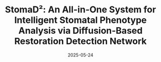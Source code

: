 ---
title: "StomaD\u00B2: An All-in-One System for Intelligent Stomatal Phenotype Analysis via Diffusion-Based Restoration Detection Network"
collection: publications
category: journal
# permalink: /publications/2025-05-24-StomaD2
excerpt: |
    <div style="display: flex; align-items: center; width: 97%;">
        <img src='/files/papers/StomaD2/StomaD2.png' style="max-width: 250px; margin-right: 10px;">
        <p style="font-size: 16px; margin: 5px 0 0 20px; margin-left: 0px; color: #666; text-align: justify;">
            Stomata play a critical role in regulating key physiological processes in plants, particularly for monitoring dynamic changes in living tissues under environmental perturbations. However, accurate high-throughput phenotyping remains bottleneck, as traditional methods rely on destructive sampling and labor-intensive annotations, limiting large-scale and field applications. To solve these challenges, we specially design an oriented detection network for analyzing small, dense, and cluttered stomata in nondestructive images and complex environments. Additionally, a diffusion-based restoration model is introduced to recover blurred images and improve detection accuracy. Restoration and detection are integrated into \(\mathrm{StomaD^2}\), a user-friendly and easy-to-operate all-in-one system that supports nondestructive, in-field stomatal imaging and enables real-time dynamic analysis of stomatal phenotypes (density, conductance, etc.). \(\mathrm{StomaD^2}\) is compatible with both dicotyledonous and monocotyledonous species, destructive and nondestructive images of crop stomata. Experiments show that \(\mathrm{StomaD^2}\) achieves expert-level accuracy, and its generalizability has been validated across diverse plant types, highlighting its potential for large-scale phenotyping, plant physiology research, and precision agriculture.
        </p>
    </div>
date: 2025-05-24
prefix-venue: 'Under review in'
venue: 'New Phytologist'
authors: "Quanling Zhao*, Meng’en Qin*, Yanfeng Sun*, Jiahang Zhang, Lichao Peng, Han Qiao, Chenyang Du, Yuankai Chang, Yuan Miao†, Xiaohui Yang† (* equal contribution, † corresponding author)."
# slidesurl: ''
# paperurl: ''
# code: ''
# bibtexurl: ''
# APA format
# citation: 'Zou, H., Qin, M. E., Song, Y., & Yang, X. (2024). &quot;IB-AdCSCNet: Adaptive Convolutional Sparse Coding Network Driven by Information Bottleneck.&quot; <i>arXiv preprint</i> arXiv:2405.14192.'
---